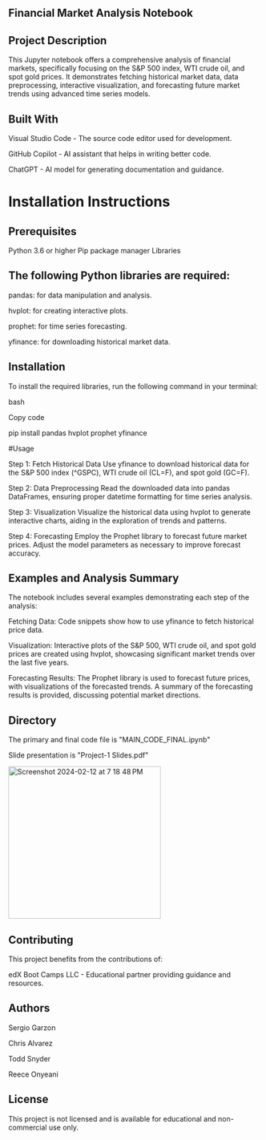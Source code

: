 ## Financial Market Analysis Notebook

## Project Description

This Jupyter notebook offers a comprehensive analysis of financial markets, specifically focusing on the S&P 500 index, WTI crude oil, and spot gold prices. It demonstrates fetching historical market data, data preprocessing, interactive visualization, and forecasting future market trends using advanced time series models.

## Built With

Visual Studio Code - The source code editor used for development.

GitHub Copilot - AI assistant that helps in writing better code.

ChatGPT - AI model for generating documentation and guidance.

# Installation Instructions

## Prerequisites
Python 3.6 or higher
Pip package manager
Libraries

## The following Python libraries are required:

pandas: for data manipulation and analysis.

hvplot: for creating interactive plots.

prophet: for time series forecasting.

yfinance: for downloading historical market data.

## Installation
To install the required libraries, run the following command in your terminal:

bash

Copy code

pip install pandas hvplot prophet yfinance

#Usage

Step 1: Fetch Historical Data
Use yfinance to download historical data for the S&P 500 index (^GSPC), WTI crude oil (CL=F), and spot gold (GC=F).

Step 2: Data Preprocessing
Read the downloaded data into pandas DataFrames, ensuring proper datetime formatting for time series analysis.

Step 3: Visualization
Visualize the historical data using hvplot to generate interactive charts, aiding in the exploration of trends and patterns.

Step 4: Forecasting
Employ the Prophet library to forecast future market prices. Adjust the model parameters as necessary to improve forecast accuracy.

## Examples and Analysis Summary

The notebook includes several examples demonstrating each step of the analysis:

Fetching Data: Code snippets show how to use yfinance to fetch historical price data.

Visualization: Interactive plots of the S&P 500, WTI crude oil, and spot gold prices are created using hvplot, showcasing significant market trends over the last five years.

Forecasting Results: The Prophet library is used to forecast future prices, with visualizations of the forecasted trends. A summary of the forecasting results is provided, discussing potential market directions.

## Directory
The primary and final code file is "MAIN_CODE_FINAL.ipynb"

Slide presentation is "Project-1 Slides.pdf"

<img width="304" alt="Screenshot 2024-02-12 at 7 18 48 PM" src="https://github.com/SAG-GithubApprentice/Project-1/assets/151570128/e83f7be5-534c-4d2c-b852-9aa58d873923">



## Contributing

This project benefits from the contributions of:

edX Boot Camps LLC - Educational partner providing guidance and resources.

## Authors

Sergio Garzon

Chris Alvarez

Todd Snyder

Reece Onyeani

## License

This project is not licensed and is available for educational and non-commercial use only.




